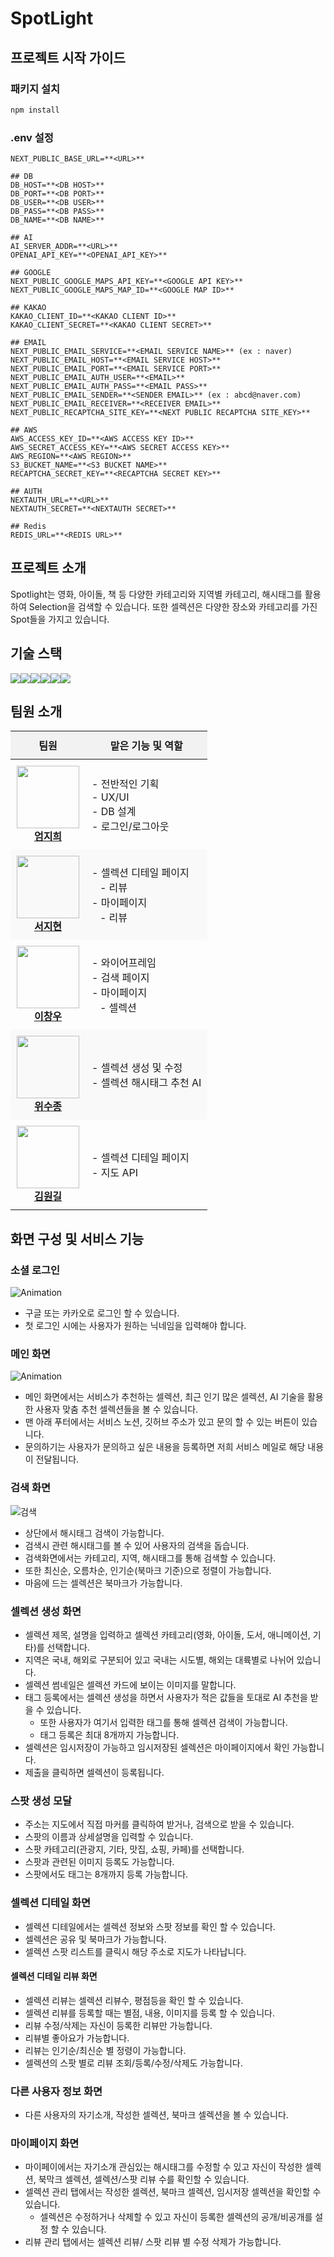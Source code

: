 # SpotLight
## 프로젝트 시작 가이드
### 패키지 설치
```bash
npm install
```

### .env 설정
```
NEXT_PUBLIC_BASE_URL=**<URL>**

## DB
DB_HOST=**<DB HOST>**
DB_PORT=**<DB PORT>**
DB_USER=**<DB USER>**
DB_PASS=**<DB PASS>**
DB_NAME=**<DB NAME>**

## AI
AI_SERVER_ADDR=**<URL>**
OPENAI_API_KEY=**<OPENAI_API_KEY>**

## GOOGLE
NEXT_PUBLIC_GOOGLE_MAPS_API_KEY=**<GOOGLE API KEY>**
NEXT_PUBLIC_GOOGLE_MAPS_MAP_ID=**<GOOGLE MAP ID>**

## KAKAO
KAKAO_CLIENT_ID=**<KAKAO CLIENT ID>**
KAKAO_CLIENT_SECRET=**<KAKAO CLIENT SECRET>**

## EMAIL
NEXT_PUBLIC_EMAIL_SERVICE=**<EMAIL SERVICE NAME>** (ex : naver)
NEXT_PUBLIC_EMAIL_HOST=**<EMAIL SERVICE HOST>** 
NEXT_PUBLIC_EMAIL_PORT=**<EMAIL SERVICE PORT>** 
NEXT_PUBLIC_EMAIL_AUTH_USER=**<EMAIL>**
NEXT_PUBLIC_EMAIL_AUTH_PASS=**<EMAIL PASS>**
NEXT_PUBLIC_EMAIL_SENDER=**<SENDER EMAIL>** (ex : abcd@naver.com)
NEXT_PUBLIC_EMAIL_RECEIVER=**<RECEIVER EMAIL>**
NEXT_PUBLIC_RECAPTCHA_SITE_KEY=**<NEXT PUBLIC RECAPTCHA SITE_KEY>**

## AWS
AWS_ACCESS_KEY_ID=**<AWS ACCESS KEY ID>**
AWS_SECRET_ACCESS_KEY=**<AWS SECRET ACCESS KEY>**
AWS_REGION=**<AWS REGION>**
S3_BUCKET_NAME=**<S3 BUCKET NAME>**
RECAPTCHA_SECRET_KEY=**<RECAPTCHA SECRET KEY>**

## AUTH
NEXTAUTH_URL=**<URL>**
NEXTAUTH_SECRET=**<NEXTAUTH SECRET>**

## Redis
REDIS_URL=**<REDIS URL>**
```

## 프로젝트 소개
Spotlight는 영화, 아이돌, 책 등 다양한 카테고리와 지역별 카테고리, 해시태그를 활용하여 Selection을 검색할 수 있습니다. 또한 셀렉션은 다양한 장소와 카테고리를 가진 Spot들을 가지고 있습니다.

## 기술 스택
<div style='display: flex;'>
  <img src="https://img.shields.io/badge/Tailwind CSS-06B6D4?style=for-the-badge&logo=tailwindcss&logoColor=white">
  <img src="https://img.shields.io/badge/TypeScript-3178C6?style=for-the-badge&logo=typescript&logoColor=white">
  <img src="https://img.shields.io/badge/React-61DAFB?style=for-the-badge&logo=React&logoColor=white">
  <img src="https://img.shields.io/badge/Redis-DC382D?style=for-the-badge&logo=Redis&logoColor=white"> 
  <img src="https://img.shields.io/badge/Next-000000?style=for-the-badge&logo=nextdotjs&logoColor=white">
  <img src="https://img.shields.io/badge/MariaDB-003545?style=for-the-badge&logo=mariadb&logoColor=white">
</div>

## 팀원 소개
<table>
  <thead>
    <tr style="background-color:#f2f2f2;">
      <th style="padding:10px;">팀원</th>
      <th style="padding:10px;">맡은 기능 및 역할</th>
    </tr>
  </thead>
  <tbody>
    <tr>
      <td align="center" style="padding:10px;">
        <a href="https://github.com/Eomjihee">
          <img src="https://avatars.githubusercontent.com/u/61967128?v=4" width="100px;" alt=""/><br />
          <b>엄지희</b>
        </a><br />
      </td>
      <td style="padding:10px;">
        - 전반적인 기획<br/>
        - UX/UI<br/>
        - DB 설계<br/>
        - 로그인/로그아웃<br/>
      </td>
    </tr>
    <tr style="background-color:#f9f9f9;">
      <td align="center" style="padding:10px;">
        <a href="https://github.com/jh0222">
          <img src="https://item.kakaocdn.net/do/47112f1ae6f87f4323cb73f65a8c5424f604e7b0e6900f9ac53a43965300eb9a" width="100px;" alt=""/><br />
          <b>서지현</b>
        </a><br />
      </td>
      <td style="padding:10px;">
        - 셀렉션 디테일 페이지<br/>
        &nbsp;&nbsp;&nbsp;- 리뷰<br/>
        - 마이페이지<br/>
        &nbsp;&nbsp;&nbsp;- 리뷰<br/>
      </td>
    </tr>
    <tr>
      <td align="center" style="padding:10px;">
        <a href="https://github.com/changchangwoo">
          <img src="https://avatars.githubusercontent.com/u/50562562?v=4" width="100px;" alt=""/><br />
          <b>이창우</b>
        </a><br />
      </td>
      <td style="padding:10px;">
        - 와이어프레임<br />
        - 검색 페이지<br />
        - 마이페이지<br />
        &nbsp;&nbsp;&nbsp;- 셀렉션<br/>
      </td>
    </tr>
    <tr style="background-color:#f9f9f9;">
      <td align="center" style="padding:10px;">
        <a href="https://github.com/7jw92nVd1kLaq1">
          <img src="https://avatars.githubusercontent.com/u/75822302?v=4" width="100px;" alt=""/><br />
          <b>위수종</b>
        </a><br />
      </td>
      <td style="padding:10px;">
        - 셀렉션 생성 및 수정<br />
        - 셀렉션 해시태그 추천 AI<br />
      </td>
    </tr>
    <tr>
      <td align="center" style="padding:10px;">
        <a href="https://github.com/Wongilk">
          <img src="https://avatars.githubusercontent.com/u/108254103?s=96&v=4" width="100px;" alt=""/><br />
          <b>김원길</b>
        </a><br />
      </td>
      <td style="padding:10px;">
        - 셀렉션 디테일 페이지<br />
        - 지도 API<br />
      </td>
    </tr>
  </tbody>
</table>


## 화면 구성 및 서비스 기능
### 소셜 로그인
![Animation](https://github.com/user-attachments/assets/03812a0e-b60f-42d8-a802-46b6ec10a0a0)
- 구글 또는 카카오로 로그인 할 수 있습니다.
- 첫 로그인 시에는 사용자가 원하는 닉네임을 입력해야 합니다.

### 메인 화면
![Animation](https://github.com/user-attachments/assets/c415f361-4f73-4e3c-b067-a44964e9e68b)
- 메인 화면에서는 서비스가 추천하는 셀렉션, 최근 인기 많은 셀렉션, AI 기술을 활용한 사용자 맞춤 추천 셀렉션들을 볼 수 있습니다.
- 맨 아래 푸터에서는 서비스 노션, 깃허브 주소가 있고 문의 할 수 있는 버튼이 있습니다.
- 문의하기는 사용자가 문의하고 싶은 내용을 등록하면 저희 서비스 메일로 해당 내용이 전달됩니다.

### 검색 화면
![검색](https://github.com/user-attachments/assets/fbba3e30-f990-4d57-a054-eb508c55fbe9)
- 상단에서 해시태그 검색이 가능합니다.
- 검색시 관련 해시태그를 볼 수 있어 사용자의 검색을 돕습니다.
- 검색화면에서는 카테고리, 지역, 해시태그를 통해 검색할 수 있습니다.
- 또한 최신순, 오름차순, 인기순(북마크 기준)으로 정렬이 가능합니다.
- 마음에 드는 셀렉션은 북마크가 가능합니다.

### 셀렉션 생성 화면
- 셀렉션 제목, 설명을 입력하고 셀렉션 카테고리(영화, 아이돌, 도서, 애니메이션, 기타)를 선택합니다.
- 지역은 국내, 해외로 구분되어 있고 국내는 시도별, 해외는 대륙별로 나뉘어 있습니다.
- 셀렉션 썸네일은 셀렉션 카드에 보이는 이미지를 말합니다.
- 태그 등록에서는 셀렉션 생성을 하면서 사용자가 적은 값들을 토대로 AI 추천을 받을 수 있습니다.
  - 또한 사용자가 여기서 입력한 태그를 통해 셀렉션 검색이 가능합니다.
  - 태그 등록은 최대 8개까지 가능합니다.
- 셀렉션은 임시저장이 가능하고 임시저장된 셀렉션은 마이페이지에서 확인 가능합니다.
- 제출을 클릭하면 셀렉션이 등록됩니다.

### 스팟 생성 모달
- 주소는 지도에서 직접 마커를 클릭하여 받거나, 검색으로 받을 수 있습니다.
- 스팟의 이름과 상세설명을 입력할 수 있습니다.
- 스팟 카테고리(관광지, 기타, 맛집, 쇼핑, 카페)를 선택합니다.
- 스팟과 관련된 이미지 등록도 가능합니다.
- 스팟에서도 태그는 8개까지 등록 가능합니다.
  
### 셀렉션 디테일 화면
- 셀렉션 디테일에서는 셀렉션 정보와 스팟 정보를 확인 할 수 있습니다.
- 셀렉션은 공유 및 북마크가 가능합니다.
- 셀렉션 스팟 리스트를 클릭시 해당 주소로 지도가 나타납니다.

#### 셀렉션 디테일 리뷰 화면
- 셀렉션 리뷰는 셀렉션 리뷰수, 평점등을 확인 할 수 있습니다.
- 셀렉션 리뷰를 등록할 때는 별점, 내용, 이미지를 등록 할 수 있습니다.
- 리뷰 수정/삭제는 자신이 등록한 리뷰만 가능합니다.
- 리뷰별 좋아요가 가능합니다.
- 리뷰는 인기순/최신순 별 정령이 가능합니다.
- 셀렉션의 스팟 별로 리뷰 조회/등록/수정/삭제도 가능합니다.

### 다른 사용자 정보 화면
- 다른 사용자의 자기소개, 작성한 셀렉션, 북마크 셀렉션을 볼 수 있습니다.

### 마이페이지 화면
- 마이페이에서는 자기소개 관심있는 해시태그를 수정할 수 있고 자신이 작성한 셀렉션, 북막크 셀렉션, 셀렉션/스팟 리뷰 수를 확인할 수 있습니다.
- 셀렉션 관리 탭에서는 작성한 셀렉션, 북마크 셀렉션, 임시저장 셀렉션을 확인할 수 있습니다.
  - 셀렉션은 수정하거나 삭제할 수 있고 자신이 등록한 셀렉션의 공개/비공개를 설정 할 수 있습니다.
- 리뷰 관리 탭에서는 셀렉션 리뷰/ 스팟 리뷰 별 수정 삭제가 가능합니다.
